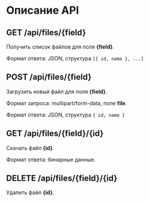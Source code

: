 # Описание API

## GET /api/files/{field}

Получить список файлов для поля **{field}**.

Формат ответа: JSON, структура `[{ id, name }, ...]`


## POST /api/files/{field}

Загрузить новый файл для поля **{field}**.

Формат запроса: multipart/form-data, поле **file**.

Формат ответа: JSON, структура `{ id, name }`


## GET /api/files/{field}/{id}

Скачать файл **{id}**.

Формат ответа: бинарные данные.


## DELETE /api/files/{field}/{id}

Удалить файл **{id}**.
